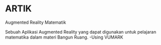 # ARTIK

Augmented Reality Matematik

Sebuah Aplikasi Augmented Reality yang dapat digunakan untuk pelajaran matematika dalam materi Bangun Ruang.
-Using VUMARK
